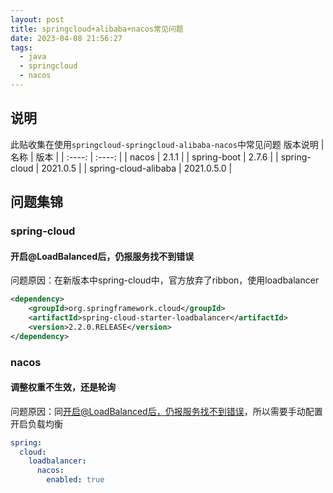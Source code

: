 ```yaml
---
layout: post
title: springcloud+alibaba+nacos常见问题
date: 2023-04-08 21:56:27
tags:
  - java
  - springcloud
  - nacos
---
```


## 说明
此贴收集在使用`springcloud-springcloud-alibaba-nacos`中常见问题
版本说明
|  名称   | 版本  |
|  :----:  | :----:  |
| nacos | 2.1.1 |
| spring-boot  | 2.7.6 |
| spring-cloud  | 2021.0.5 |
| spring-cloud-alibaba  | 2021.0.5.0 |


## 问题集锦

### spring-cloud
#### 开启@LoadBalanced后，仍报服务找不到错误
问题原因：在新版本中spring-cloud中，官方放弃了ribbon，使用loadbalancer
``` xml
<dependency>
    <groupId>org.springframework.cloud</groupId>
    <artifactId>spring-cloud-starter-loadbalancer</artifactId>
    <version>2.2.0.RELEASE</version>
</dependency>
```

### nacos
#### 调整权重不生效，还是轮询 
问题原因：同[开启@LoadBalanced后，仍报服务找不到错误](#开启-LoadBalanced后，仍报服务找不到错误)，所以需要手动配置开启负载均衡
``` yaml
spring:
  cloud:
    loadbalancer:
      nacos:
        enabled: true
```

